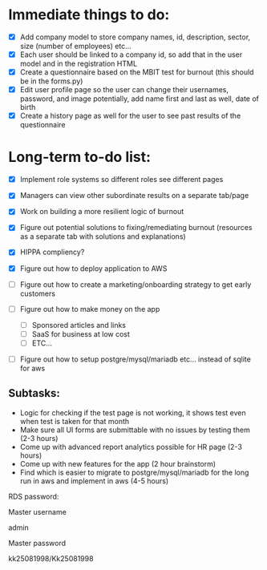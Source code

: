 # Immediate things to do:

- [X] Add company model to store company names, id, description, sector, size (number of employees) etc...
- [X] Each user should be linked to a company id, so add that in the user model and in the registration HTML
- [X] Create a questionnaire based on the MBIT test for burnout (this should be in the forms.py)
- [X] Edit user profile page so the user can change their usernames, password, and image potentially, add name first and last as well, date of birth
- [X] Create a history page as well for the user to see past results of the questionnaire

# Long-term to-do list:

- [X] Implement role systems so different roles see different pages
- [X] Managers can view other subordinate results on a separate tab/page
- [X] Work on building a more resilient logic of burnout
- [X] Figure out potential solutions to fixing/remediating burnout (resources as a separate tab with solutions and explanations)
- [X] HIPPA compliency?
- [X] Figure out how to deploy application to AWS
- [ ] Figure out how to create a marketing/onboarding strategy to get early customers
- [ ] Figure out how to make money on the app

  - [ ] Sponsored articles and links
  - [ ] SaaS for business at low cost
  - [ ] ETC...
- [ ] Figure out how to setup postgre/mysql/mariadb etc... instead of sqlite for aws

## Subtasks:

* Logic for checking if the test page is not working, it shows test even when test is taken for that month
* Make sure all UI forms are submittable with no issues by testing them (2-3 hours)
* Come up with advanced report analytics possible for HR page (2-3 hours)
* Come up with new features for the app (2 hour brainstorm)
* Find which is easier to migrate to postgre/mysql/mariadb for the long run in aws and implement in aws (4-5 hours)


RDS password:

Master username

admin

Master password

kk25081998/Kk25081998
